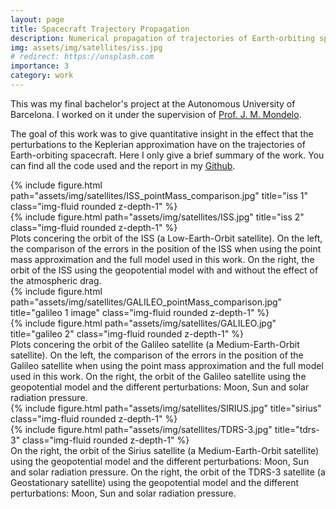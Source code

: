 ```yaml
---
layout: page
title: Spacecraft Trajectory Propagation
description: Numerical propagation of trajectories of Earth-orbiting spacecraft
img: assets/img/satellites/iss.jpg
# redirect: https://unsplash.com
importance: 3
category: work
---
```


This was my final bachelor's project at the Autonomous University of Barcelona. I worked on it under the supervision of <a href="http://www.gsd.uab.es/people?controller=member&view=member&id=9&slug=josep-maria">Prof. J. M. Mondelo</a>.

The goal of this work was to give quantitative insight in the effect that the perturbations to the Keplerian approximation have on the trajectories of Earth-orbiting spacecraft. Here I only give a brief summary of the work. You can find all the code used and the report in my [Github](https://github.com/victorballester7/final-bachelor-thesis).

<div class="row">
    <div class="col-sm mt-3 mt-md-0">
        {% include figure.html path="assets/img/satellites/ISS_pointMass_comparison.jpg" title="iss 1" class="img-fluid rounded z-depth-1" %}
    </div>
    <div class="col-sm mt-3 mt-md-0">
        {% include figure.html path="assets/img/satellites/ISS.jpg" title="iss 2" class="img-fluid rounded z-depth-1" %}
    </div>
</div>
<div class="caption">
    Plots concering the orbit of the ISS (a Low-Earth-Orbit satellite). On the left, the comparison of the errors in the position of the ISS when using the point mass approximation and the full model used in this work. On the right, the orbit of the ISS using the geopotential model with and without the effect of the atmospheric drag.
</div>
<div class="row">
    <div class="col-sm mt-3 mt-md-0">
        {% include figure.html path="assets/img/satellites/GALILEO_pointMass_comparison.jpg" title="galileo 1 image" class="img-fluid rounded z-depth-1" %}
    </div>
    <div class="col-sm mt-3 mt-md-0">
        {% include figure.html path="assets/img/satellites/GALILEO.jpg" title="galileo 2" class="img-fluid rounded z-depth-1" %}
    </div>
</div>
<div class="caption">
    Plots concering the orbit of the Galileo satellite (a Medium-Earth-Orbit satellite). On the left, the comparison of the errors in the position of the Galileo satellite when using the point mass approximation and the full model used in this work. On the right, the orbit of the Galileo satellite using the geopotential model and the different perturbations: Moon, Sun and solar radiation pressure.
</div>
<div class="row">
    <div class="col-sm mt-3 mt-md-0">
        {% include figure.html path="assets/img/satellites/SIRIUS.jpg" title="sirius" class="img-fluid rounded z-depth-1" %}
    </div>
    <div class="col-sm mt-3 mt-md-0">
        {% include figure.html path="assets/img/satellites/TDRS-3.jpg" title="tdrs-3" class="img-fluid rounded z-depth-1" %}
    </div>
</div>
<div class="caption">
    On the right, the orbit of the Sirius satellite (a Medium-Earth-Orbit satellite) using the geopotential model and the different perturbations: Moon, Sun and solar radiation pressure. On the right, the orbit of the TDRS-3 satellite (a Geostationary satellite) using the geopotential model and the different perturbations: Moon, Sun and solar radiation pressure. 
</div>

